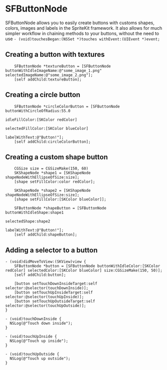 # SFButtonNode
SFButtonNode allows you to easily create buttons with customs shapes, colors, images and labels in the SpriteKit framework. It also allows for much simpler workflow in chaining methods to your buttons, without the need to use `- (void)touchesBegan:(NSSet *)touches withEvent:(UIEvent *)event;`

## Creating a button with textures

```
   	SFButtonNode *textureButton = [SFButtonNode buttonWithIdleImageName:@"some_image_1.png" selectedImageName:@"some_image_2.png"];
	[self addChild:textureButton];
```

## Creating a circle button

```
    SFButtonNode *circleColorButton = [SFButtonNode buttonWithCircleOfRadius:55.0
                                                               idleFillColor:[SKColor redColor]
                                                           selectedFillColor:[SKColor blueColor]
                                                               labelWithText:@"Button!"];
    [self addChild:circleColorButton];
```

## Creating a custom shape button

```
    CGSize size = CGSizeMake(150, 60)
    SKShapeNode *shape1 = [SKShapeNode shapeNodeWithEllipseOfSize:size];
    [shape setFillColor:color redColor];

    SKShapeNode *shape2 = [SKShapeNode shapeNodeWithEllipseOfSize:size];
    [shape setFillColor:[SKColor blueColor]];

    SFButtonNode *shapeButton = [SFButtonNode buttonWithIdleShape:shape1
                                                    selectedShape:shape2
                                                    labelWithText:@"Button!"];
    [self addChild:shapeButton];
```

## Adding a selector to a button

```
- (void)didMoveToView:(SKView)view {
    SFButtonNode *button = [SFButtonNode buttonWithIdleColor:[SKColor redColor] selectedColor:[SKColor blueColor] size:CGSizeMake(150, 50)];
    [self addChild:button];
    
    [button setTouchDownInsideTarget:self selector:@selector(touchDownInside)];
    [button setTouchUpInsideTarget:self selector:@selector(touchUpInside)];
    [button setTouchUpOutsideTarget:self selector:@selector(touchUpOutside)];
}

- (void)touchDownInside {
  NSLog(@"Touch down inside");
}

- (void)touchUpInside {
  NSLog(@"Touch up inside");
}

- (void)touchUpOutside {
  NSLog(@"Touch up outside");
}

```

